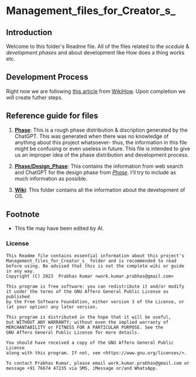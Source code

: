 # Management_files_for_Creator_s_

## Introduction

Welcome to this folder's Readme file. All of the files related to the _scedule_ & _development phases_ and about development like How does a thing works etc.


## Development Process

Right now we are following [this article](https://www.wikihow.com/Make-a-Computer-Operating-System) from [WikiHow](https://www.wikihow.com/). Upon completion we will create futher steps.



## Reference guide for files

1. [__Phase__](./Phase.md): This is a rough phase distribution & discription generated by the ChatGPT. This was generated when there was no knowledge of anything about this project whatsoever- thus, the information in this file might be confusing or even useless in future. This file is intended to give us an improper idea of the phase distribution and development process.

2. [__Phase/Design_Phase__](./ChatGPT/Phase/Design_Phase.md): This contains the information from web search and ChatGPT for the design phase from [_Phase_](./Phase.md). I'll try to include as much information as possible.

3. [__Wiki__](./Wiki/): This folder contains all the information about the development of OS.


## Footnote

- This file may have been edited by AI.

### License


    This Readme file contains essential information about this project's Management_files_for_Creator_s_ folder and is recommended to read before using. Be advised that this is not the complete wiki or guide in any way.
    Copyright (C) 2023  Prabhas Kumar <work.kumar.prabhas@gmail.com>

    This program is free software: you can redistribute it and/or modify
    it under the terms of the GNU Affero General Public License as published
    by the Free Software Foundation, either version 3 of the License, or
    (at your option) any later version.

    This program is distributed in the hope that it will be useful,
    but WITHOUT ANY WARRANTY; without even the implied warranty of
    MERCHANTABILITY or FITNESS FOR A PARTICULAR PURPOSE. See the
    GNU Affero General Public License for more details.

    You should have received a copy of the GNU Affero General Public License
    along with this program. If not, see <https://www.gnu.org/licenses/>.
    
    To contact Prabhas Kumar, please email work.kumar.prabhas@gmail.com or message +91 76674 47235 via SMS, iMessage or/and WhatsApp.
